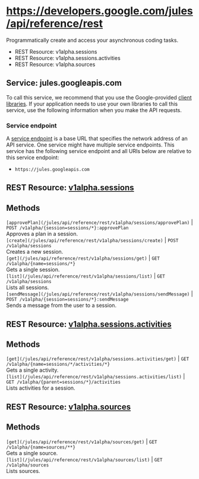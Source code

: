 # https://developers.google.com/jules/api/reference/rest

Programmatically create and access your asynchronous coding tasks.

  * REST Resource: v1alpha.sessions
  * REST Resource: v1alpha.sessions.activities
  * REST Resource: v1alpha.sources



## Service: jules.googleapis.com

To call this service, we recommend that you use the Google-provided [client libraries](https://cloud.google.com/apis/docs/client-libraries-explained). If your application needs to use your own libraries to call this service, use the following information when you make the API requests.

### Service endpoint

A [service endpoint](https://cloud.google.com/apis/design/glossary#api_service_endpoint) is a base URL that specifies the network address of an API service. One service might have multiple service endpoints. This service has the following service endpoint and all URIs below are relative to this service endpoint:

  * `https://jules.googleapis.com`



## REST Resource: [v1alpha.sessions](/jules/api/reference/rest/v1alpha/sessions)

Methods  
---  
`[approvePlan](/jules/api/reference/rest/v1alpha/sessions/approvePlan)` |  `POST /v1alpha/{session=sessions/*}:approvePlan`   
Approves a plan in a session.  
`[create](/jules/api/reference/rest/v1alpha/sessions/create)` |  `POST /v1alpha/sessions`   
Creates a new session.  
`[get](/jules/api/reference/rest/v1alpha/sessions/get)` |  `GET /v1alpha/{name=sessions/*}`   
Gets a single session.  
`[list](/jules/api/reference/rest/v1alpha/sessions/list)` |  `GET /v1alpha/sessions`   
Lists all sessions.  
`[sendMessage](/jules/api/reference/rest/v1alpha/sessions/sendMessage)` |  `POST /v1alpha/{session=sessions/*}:sendMessage`   
Sends a message from the user to a session.  
  
## REST Resource: [v1alpha.sessions.activities](/jules/api/reference/rest/v1alpha/sessions.activities)

Methods  
---  
`[get](/jules/api/reference/rest/v1alpha/sessions.activities/get)` |  `GET /v1alpha/{name=sessions/*/activities/*}`   
Gets a single activity.  
`[list](/jules/api/reference/rest/v1alpha/sessions.activities/list)` |  `GET /v1alpha/{parent=sessions/*}/activities`   
Lists activities for a session.  
  
## REST Resource: [v1alpha.sources](/jules/api/reference/rest/v1alpha/sources)

Methods  
---  
`[get](/jules/api/reference/rest/v1alpha/sources/get)` |  `GET /v1alpha/{name=sources/**}`   
Gets a single source.  
`[list](/jules/api/reference/rest/v1alpha/sources/list)` |  `GET /v1alpha/sources`   
Lists sources.
